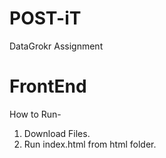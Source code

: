 # POST-iT
DataGrokr Assignment
# FrontEnd
How to Run-
1. Download Files.
2. Run index.html from html folder.
